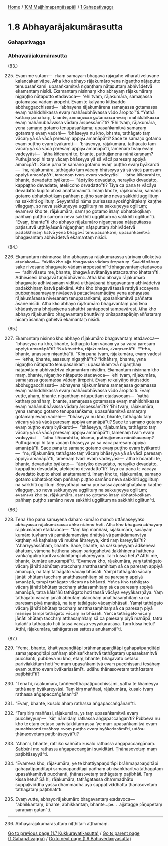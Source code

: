 
[Home](/) / [10M Majjhimapaṇṇāsapāḷi](../../10M.md) / [1 Gahapativagga](../1.md)

# 1.8 Abhayarājakumārasutta

### Gahapativagga

### Abhayarājakumārasutta

(83.)

225. Evaṃ me sutaṃ—  ekaṃ samayaṃ bhagavā rājagahe viharati veḷuvane kalandakanivāpe. Atha kho abhayo rājakumāro yena nigaṇṭho nāṭaputto tenupasaṅkami; upasaṅkamitvā nigaṇṭhaṃ nāṭaputtaṃ abhivādetvā ekamantaṃ nisīdi. Ekamantaṃ nisinnaṃ kho abhayaṃ rājakumāraṃ nigaṇṭho nāṭaputto etadavoca—  “ehi tvaṃ, rājakumāra, samaṇassa gotamassa vādaṃ āropehi. Evaṃ te kalyāṇo kittisaddo abbhuggacchissati—  ‘abhayena rājakumārena samaṇassa gotamassa evaṃ mahiddhikassa evaṃ mahānubhāvassa vādo āropito’”ti. “Yathā kathaṃ panāhaṃ, bhante, samaṇassa gotamassa evaṃ mahiddhikassa evaṃ mahānubhāvassa vādaṃ āropessāmī”ti? “Ehi tvaṃ, rājakumāra, yena samaṇo gotamo tenupasaṅkama; upasaṅkamitvā samaṇaṃ gotamaṃ evaṃ vadehi—  ‘bhāseyya nu kho, bhante, tathāgato taṃ vācaṃ yā sā vācā paresaṃ appiyā amanāpā’ti? Sace te samaṇo gotamo evaṃ puṭṭho evaṃ byākaroti—  ‘bhāseyya, rājakumāra, tathāgato taṃ vācaṃ yā sā vācā paresaṃ appiyā amanāpā’ti, tamenaṃ tvaṃ evaṃ vadeyyāsi—  ‘atha kiñcarahi te, bhante, puthujjanena nānākaraṇaṃ? Puthujjanopi hi taṃ vācaṃ bhāseyya yā sā vācā paresaṃ appiyā amanāpā’ti. Sace pana te samaṇo gotamo evaṃ puṭṭho evaṃ byākaroti—  ‘na, rājakumāra, tathāgato taṃ vācaṃ bhāseyya yā sā vācā paresaṃ appiyā amanāpā’ti, tamenaṃ tvaṃ evaṃ vadeyyāsi—  ‘atha kiñcarahi te, bhante, devadatto byākato—  “āpāyiko devadatto, nerayiko devadatto, kappaṭṭho devadatto, atekiccho devadatto”ti? Tāya ca pana te vācāya devadatto kupito ahosi anattamano’ti. Imaṃ kho te, rājakumāra, samaṇo gotamo ubhatokoṭikaṃ pañhaṃ puṭṭho samāno neva sakkhiti uggilituṃ na sakkhiti ogilituṃ. Seyyathāpi nāma purisassa ayosiṅghāṭakaṃ kaṇṭhe vilaggaṃ, so neva sakkuṇeyya uggilituṃ na sakkuṇeyya ogilituṃ; evameva kho te, rājakumāra, samaṇo gotamo imaṃ ubhatokoṭikaṃ pañhaṃ puṭṭho samāno neva sakkhiti uggilituṃ na sakkhiti ogilitun”ti. “Evaṃ, bhante”ti kho abhayo rājakumāro nigaṇṭhassa nāṭaputtassa paṭissutvā uṭṭhāyāsanā nigaṇṭhaṃ nāṭaputtaṃ abhivādetvā padakkhiṇaṃ katvā yena bhagavā tenupasaṅkami; upasaṅkamitvā bhagavantaṃ abhivādetvā ekamantaṃ nisīdi.

(84.)

226. Ekamantaṃ nisinnassa kho abhayassa rājakumārassa sūriyaṃ ulloketvā etadahosi—  “akālo kho ajja bhagavato vādaṃ āropetuṃ. Sve dānāhaṃ sake nivesane bhagavato vādaṃ āropessāmī”ti bhagavantaṃ etadavoca—  “adhivāsetu me, bhante, bhagavā svātanāya attacatuttho bhattan”ti. Adhivāsesi bhagavā tuṇhībhāvena. Atha kho abhayo rājakumāro bhagavato adhivāsanaṃ viditvā uṭṭhāyāsanā bhagavantaṃ abhivādetvā padakkhiṇaṃ katvā pakkāmi. Atha kho bhagavā tassā rattiyā accayena pubbaṇhasamayaṃ nivāsetvā pattacīvaramādāya yena abhayassa rājakumārassa nivesanaṃ tenupasaṅkami; upasaṅkamitvā paññatte āsane nisīdi. Atha kho abhayo rājakumāro bhagavantaṃ paṇītena khādanīyena bhojanīyena sahatthā santappesi sampavāresi. Atha kho abhayo rājakumāro bhagavantaṃ bhuttāviṃ onītapattapāṇiṃ aññataraṃ nīcaṃ āsanaṃ gahetvā ekamantaṃ nisīdi.

(85.)

227. Ekamantaṃ nisinno kho abhayo rājakumāro bhagavantaṃ etadavoca—  “bhāseyya nu kho, bhante, tathāgato taṃ vācaṃ yā sā vācā paresaṃ appiyā amanāpā”ti? “Na khvettha, rājakumāra, ekaṃsenā”ti. “Ettha, bhante, anassuṃ nigaṇṭhā”ti. “Kiṃ pana tvaṃ, rājakumāra, evaṃ vadesi—  ‘ettha, bhante, anassuṃ nigaṇṭhā’”ti? “Idhāhaṃ, bhante, yena nigaṇṭho nāṭaputto tenupasaṅkami; upasaṅkamitvā nigaṇṭhaṃ nāṭaputtaṃ abhivādetvā ekamantaṃ nisīdiṃ. Ekamantaṃ nisinnaṃ kho maṃ, bhante, nigaṇṭho nāṭaputto etadavoca—  ‘ehi tvaṃ, rājakumāra, samaṇassa gotamassa vādaṃ āropehi. Evaṃ te kalyāṇo kittisaddo abbhuggacchissati—  abhayena rājakumārena samaṇassa gotamassa evaṃ mahiddhikassa evaṃ mahānubhāvassa vādo āropito’ti. Evaṃ vutte, ahaṃ, bhante, nigaṇṭhaṃ nāṭaputtaṃ etadavocaṃ—  ‘yathā kathaṃ panāhaṃ, bhante, samaṇassa gotamassa evaṃ mahiddhikassa evaṃ mahānubhāvassa vādaṃ āropessāmī’ti? ‘Ehi tvaṃ, rājakumāra, yena samaṇo gotamo tenupasaṅkama; upasaṅkamitvā samaṇaṃ gotamaṃ evaṃ vadehi—  “bhāseyya nu kho, bhante, tathāgato taṃ vācaṃ yā sā vācā paresaṃ appiyā amanāpā”ti? Sace te samaṇo gotamo evaṃ puṭṭho evaṃ byākaroti—  “bhāseyya, rājakumāra, tathāgato taṃ vācaṃ yā sā vācā paresaṃ appiyā amanāpā”ti, tamenaṃ tvaṃ evaṃ vadeyyāsi—  “atha kiñcarahi te, bhante, puthujjanena nānākaraṇaṃ? Puthujjanopi hi taṃ vācaṃ bhāseyya yā sā vācā paresaṃ appiyā amanāpā”ti. Sace pana te samaṇo gotamo evaṃ puṭṭho evaṃ byākaroti—  “na, rājakumāra, tathāgato taṃ vācaṃ bhāseyya yā sā vācā paresaṃ appiyā amanāpā”ti, tamenaṃ tvaṃ evaṃ vadeyyāsi—  atha kiñcarahi te, bhante, devadatto byākato—  “āpāyiko devadatto, nerayiko devadatto, kappaṭṭho devadatto, atekiccho devadatto”ti? Tāya ca pana te vācāya devadatto kupito ahosi anattamano’ti. Imaṃ kho te, rājakumāra, samaṇo gotamo ubhatokoṭikaṃ pañhaṃ puṭṭho samāno neva sakkhiti uggilituṃ na sakkhiti ogilituṃ. Seyyathāpi nāma purisassa ayosiṅghāṭakaṃ kaṇṭhe vilaggaṃ, so neva sakkuṇeyya uggilituṃ na sakkuṇeyya ogilituṃ; evameva kho te, rājakumāra, samaṇo gotamo imaṃ ubhatokoṭikaṃ pañhaṃ puṭṭho samāno neva sakkhiti uggilituṃ na sakkhiti ogilitun”ti.

(86.)

228. Tena kho pana samayena daharo kumāro mando uttānaseyyako abhayassa rājakumārassa aṅke nisinno hoti. Atha kho bhagavā abhayaṃ rājakumāraṃ etadavoca—  “taṃ kiṃ maññasi, rājakumāra, sacāyaṃ kumāro tuyhaṃ vā pamādamanvāya dhātiyā vā pamādamanvāya kaṭṭhaṃ vā kaṭhalaṃ vā mukhe āhareyya, kinti naṃ kareyyāsī”ti? “Āhareyyassāhaṃ, bhante. Sace, bhante, na sakkuṇeyyaṃ ādikeneva āhattuṃ, vāmena hatthena sīsaṃ pariggahetvā dakkhiṇena hatthena vaṅkaṅguliṃ karitvā salohitampi āhareyyaṃ. Taṃ kissa hetu? Atthi me, bhante, kumāre anukampā”ti. “Evameva kho, rājakumāra, yaṃ tathāgato vācaṃ jānāti abhūtaṃ atacchaṃ anatthasaṃhitaṃ sā ca paresaṃ appiyā amanāpā, na taṃ tathāgato vācaṃ bhāsati. Yampi tathāgato vācaṃ jānāti bhūtaṃ tacchaṃ anatthasaṃhitaṃ sā ca paresaṃ appiyā amanāpā, tampi tathāgato vācaṃ na bhāsati. Yañca kho tathāgato vācaṃ jānāti bhūtaṃ tacchaṃ atthasaṃhitaṃ sā ca paresaṃ appiyā amanāpā, tatra kālaññū tathāgato hoti tassā vācāya veyyākaraṇāya. Yaṃ tathāgato vācaṃ jānāti abhūtaṃ atacchaṃ anatthasaṃhitaṃ sā ca paresaṃ piyā manāpā, na taṃ tathāgato vācaṃ bhāsati. Yampi tathāgato vācaṃ jānāti bhūtaṃ tacchaṃ anatthasaṃhitaṃ sā ca paresaṃ piyā manāpā tampi tathāgato vācaṃ na bhāsati. Yañca tathāgato vācaṃ jānāti bhūtaṃ tacchaṃ atthasaṃhitaṃ sā ca paresaṃ piyā manāpā, tatra kālaññū tathāgato hoti tassā vācāya veyyākaraṇāya. Taṃ kissa hetu? Atthi, rājakumāra, tathāgatassa sattesu anukampā”ti.

(87.)

229. “Yeme, bhante, khattiyapaṇḍitāpi brāhmaṇapaṇḍitāpi gahapatipaṇḍitāpi samaṇapaṇḍitāpi pañhaṃ abhisaṅkharitvā tathāgataṃ upasaṅkamitvā pucchanti, pubbeva nu kho, etaṃ, bhante, bhagavato cetaso parivitakkitaṃ hoti ‘ye maṃ upasaṅkamitvā evaṃ pucchissanti tesāhaṃ evaṃ puṭṭho evaṃ byākarissāmī’ti, udāhu ṭhānasovetaṃ tathāgataṃ paṭibhātī”ti?

230. “Tena hi, rājakumāra, taññevettha paṭipucchissāmi, yathā te khameyya tathā naṃ byākareyyāsi. Taṃ kiṃ maññasi, rājakumāra, kusalo tvaṃ rathassa aṅgapaccaṅgānan”ti?

231. “Evaṃ, bhante, kusalo ahaṃ rathassa aṅgapaccaṅgānan”ti.

232. “Taṃ kiṃ maññasi, rājakumāra, ye taṃ upasaṅkamitvā evaṃ puccheyyuṃ—  ‘kiṃ nāmidaṃ rathassa aṅgapaccaṅgan’ti? Pubbeva nu kho te etaṃ cetaso parivitakkitaṃ assa ‘ye maṃ upasaṅkamitvā evaṃ pucchissanti tesāhaṃ evaṃ puṭṭho evaṃ byākarissāmī’ti, udāhu ṭhānasovetaṃ paṭibhāseyyā”ti?

233. “Ahañhi, bhante, rathiko saññāto kusalo rathassa aṅgapaccaṅgānaṃ. Sabbāni me rathassa aṅgapaccaṅgāni suviditāni. Ṭhānasovetaṃ maṃ paṭibhāseyyā”ti.

234. “Evameva kho, rājakumāra, ye te khattiyapaṇḍitāpi brāhmaṇapaṇḍitāpi gahapatipaṇḍitāpi samaṇapaṇḍitāpi pañhaṃ abhisaṅkharitvā tathāgataṃ upasaṅkamitvā pucchanti, ṭhānasovetaṃ tathāgataṃ paṭibhāti. Taṃ kissa hetu? Sā hi, rājakumāra, tathāgatassa dhammadhātu suppaṭividdhā yassā dhammadhātuyā suppaṭividdhattā ṭhānasovetaṃ tathāgataṃ paṭibhātī”ti.

235. Evaṃ vutte, abhayo rājakumāro bhagavantaṃ etadavoca—  “abhikkantaṃ, bhante, abhikkantaṃ, bhante…pe…  ajjatagge pāṇupetaṃ saraṇaṃ gatan”ti.

---

236. Abhayarājakumārasuttaṃ niṭṭhitaṃ aṭṭhamaṃ.



[Go to previous page (1.7 Kukkuravatikasutta)](1.7.md) / [Go to parent page (1 Gahapativagga)](../1.md) / [Go to next page (1.9 Bahuvedanīyasutta)](1.9.md)


